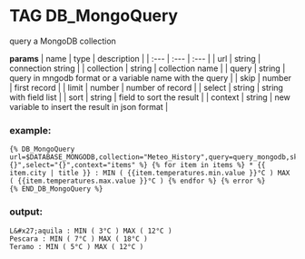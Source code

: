 
# TAG DB_MongoQuery

query a MongoDB collection


**params**
    | name | type  | description |
    | :--- | :---  | :---        |
    | url | string  | connection string  |
    | collection | string  | collection name  |
    | query | string  | query in mngodb format or a variable name with the query  |
    | skip | number  | first record  |
    | limit | number  | number of record  |
    | select | string  | string with field list  |
    | sort | string  | field to sort the result  |
    | context | string  | new variable to insert the result in json format  |



### example:
```{% set query_mongodb = "{ \"district\": \"abruzzo\" }" %}
{% DB_MongoQuery url=$DATABASE_MONGODB,collection="Meteo_History",query=query_mongodb,skip=0,limit=10,sort="{}",select="{}",context="items" %} {% for item in items %} * {{ item.city | title }} : MIN ( {{item.temperatures.min.value }}°C ) MAX ( {{item.temperatures.max.value }}°C ) {% endfor %} {% error %}
{% END_DB_MongoQuery %}
```

### output:
```Chieti : MIN ( 6°C ) MAX ( 16°C )
L&#x27;aquila : MIN ( 3°C ) MAX ( 12°C )
Pescara : MIN ( 7°C ) MAX ( 18°C )
Teramo : MIN ( 5°C ) MAX ( 12°C )
```


